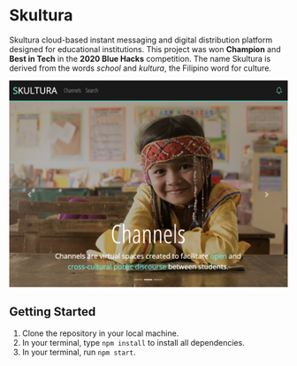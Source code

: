 
# Skultura

Skultura cloud-based instant messaging and digital distribution platform designed for educational institutions. This project was won **Champion** and **Best in Tech** in the **2020 Blue Hacks** competition. The name Skultura is derived from the words *school* and *kultura*, the Filipino word for culture.

![Skultura](https://github.com/mathenaangeles/Skultura/blob/master/skultura.png)

## Getting Started
1. Clone the repository in your local machine.
2. In your terminal, type `npm install` to install all dependencies.
3. In your terminal, run `npm start`.
